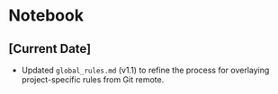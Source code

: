 # Notebook

## [Current Date]

- Updated `global_rules.md` (v1.1) to refine the process for overlaying project-specific rules from Git remote. 